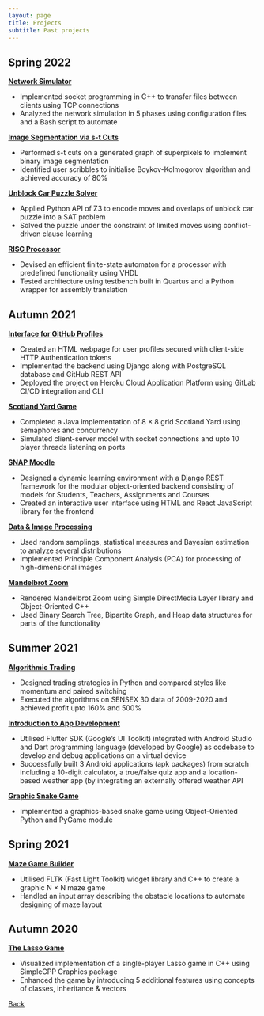 ```yaml
---
layout: page
title: Projects
subtitle: Past projects
---
```


## Spring 2022

[**Network Simulator**](./spr22/network-simulator/)
- Implemented socket programming in C++ to transfer files between clients using TCP connections
- Analyzed the network simulation in 5 phases using configuration files and a Bash script to automate

[**Image Segmentation via s-t Cuts**](./spr22/s-t-cut-seg/)
- Performed s-t cuts on a generated graph of superpixels to implement binary image segmentation
- Identified user scribbles to initialise Boykov-Kolmogorov algorithm and achieved accuracy of 80%

[**Unblock Car Puzzle Solver**](./spr22/unblock-car/)
- Applied Python API of Z3 to encode moves and overlaps of unblock car puzzle into a SAT problem
- Solved the puzzle under the constraint of limited moves using conflict-driven clause learning

[**RISC Processor**](./spr22/risc-proc/)
- Devised an efficient finite-state automaton for a processor with predefined functionality using VHDL
- Tested architecture using testbench built in Quartus and a Python wrapper for assembly translation

## Autumn 2021

[**Interface for GitHub Profiles**](./aut21/github-profiles/)
- Created an HTML webpage for user profiles secured with client-side HTTP Authentication tokens
- Implemented the backend using Django along with PostgreSQL database and GitHub REST API
- Deployed the project on Heroku Cloud Application Platform using GitLab CI/CD integration and CLI

[**Scotland Yard Game**](./aut21/scotland-yard/)
- Completed a Java implementation of 8 × 8 grid Scotland Yard using semaphores and concurrency
- Simulated client-server model with socket connections and upto 10 player threads listening on ports

[**SNAP Moodle**](./aut21/snap-moodle/)
- Designed a dynamic learning environment with a Django REST framework for the modular object-oriented backend consisting of models for Students, Teachers, Assignments and Courses
- Created an interactive user interface using HTML and React JavaScript library for the frontend

[**Data & Image Processing** ](./aut21/image-proc/)
- Used random samplings, statistical measures and Bayesian estimation to analyze several distributions
- Implemented Principle Component Analysis (PCA) for processing of high-dimensional images

[**Mandelbrot Zoom**](./aut21/mandelbrot-zoom/)
- Rendered Mandelbrot Zoom using Simple DirectMedia Layer library and Object-Oriented C++
- Used Binary Search Tree, Bipartite Graph, and Heap data structures for parts of the functionality

## Summer 2021

[**Algorithmic Trading**](./sum21/algo-trading/)
- Designed trading strategies in Python and compared styles like momentum and paired switching
- Executed the algorithms on SENSEX 30 data of 2009-2020 and achieved profit upto 160% and 500%

[**Introduction to App Development**](./sum21/app-dev/)
- Utilised Flutter SDK (Google’s UI Toolkit) integrated with Android Studio and Dart programming language (developed by Google) as codebase to develop and debug applications on a virtual device
- Successfully built 3 Android applications (apk packages) from scratch including a 10-digit calculator, a true/false quiz app and a location-based weather app (by integrating an externally offered weather API

[**Graphic Snake Game**](./sum21/snake-game/)
- Implemented a graphics-based snake game using Object-Oriented Python and PyGame module

## Spring 2021

[**Maze Game Builder**](./spr21/maze-game/)
- Utilised FLTK (Fast Light Toolkit) widget library and C++ to create a graphic N × N maze game
- Handled an input array describing the obstacle locations to automate designing of maze layout

## Autumn 2020

[**The Lasso Game**](./aut20/lasso-game/)
- Visualized implementation of a single-player Lasso game in C++ using SimpleCPP Graphics package
- Enhanced the game by introducing 5 additional features using concepts of classes, inheritance & vectors

[Back](..)
